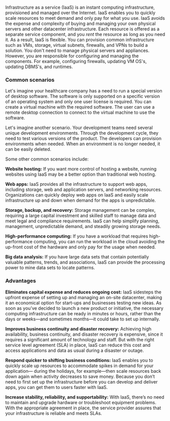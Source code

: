 Infrastructure as a service (IaaS) is an instant computing infrastructure, provisioned and managed over the Internet. IaaS enables you to quickly scale resources to meet demand and only pay for what you use. IaaS avoids the expense and complexity of buying and managing your own physical servers and other datacenter infrastructure. Each resource is offered as a separate service component, and you *rent* the resource as long as you need it. As a result, IaaS is flexible. You can provision common infrastructure such as VMs, storage, virtual subnets, firewalls, and VPNs to build a solution. You don't need to manage physical servers and appliances. However, you are responsible for configuring and managing the components. For example, configuring firewalls, updating VM OS's, updating DBMS's, and runtimes.

### Common scenarios 

Let's imagine your healthcare company has a need to run a special version of desktop software. The software is only supported on a specific version of an operating system and only one user license is required. You can create a virtual machine with the required software. The user can use a remote desktop connection to connect to the virtual machine to use the software.

Let's imagine another scenario. Your development teams need several unique development environments. Through the development cycle, they need to test various versions of the product. The developers can provision environments when needed. When an environment is no longer needed, it can be easily deleted.

Some other common scenarios include:

**Website hosting:** If you want more control of hosting a website, running websites using IaaS may be a better option than traditional web hosting.

**Web apps:** IaaS provides all the infrastructure to support web apps, including storage, web and application servers, and networking resources. Organizations can quickly deploy web apps on IaaS and easily scale infrastructure up and down when demand for the apps is unpredictable.

**Storage, backup, and recovery:** Storage management can be complex, requiring a large capital investment and skilled staff to manage data and meet legal and compliance requirements. IaaS can help simplify planning, management, unpredictable demand, and steadily growing storage needs.

**High-performance computing:** If you have a workload that requires high-performance computing, you can run the workload in the cloud avoiding the up-front cost of the hardware and only pay for the usage when needed. 

**Big data analysis:** If you have large data sets that contain potentially valuable patterns, trends, and associations, IaaS can provide the processing power to mine data sets to locate patterns.

### Advantages

**Eliminates capital expense and reduces ongoing cost:** IaaS sidesteps the upfront expense of setting up and managing an on-site datacenter, making it an economical option for start-ups and businesses testing new ideas. As soon as you’ve decided to launch a new product or initiative, the necessary computing infrastructure can be ready in minutes or hours, rather than the days or weeks—and sometimes months—it could take to set up internally.

**Improves business continuity and disaster recovery:** Achieving high availability, business continuity, and disaster recovery is expensive, since it requires a significant amount of technology and staff. But with the right service level agreement (SLA) in place, IaaS can reduce this cost and access applications and data as usual during a disaster or outage.

**Respond quicker to shifting business conditions:** IaaS enables you to quickly scale up resources to accommodate spikes in demand for your application— during the holidays, for example—then scale resources back down again when activity decreases to save money. Because you don’t need to first set up the infrastructure before you can develop and deliver apps, you can get them to users faster with IaaS.

**Increase stability, reliability, and supportability:** With IaaS, there’s no need to maintain and upgrade hardware or troubleshoot equipment problems. With the appropriate agreement in place, the service provider assures that your infrastructure is reliable and meets SLAs.
